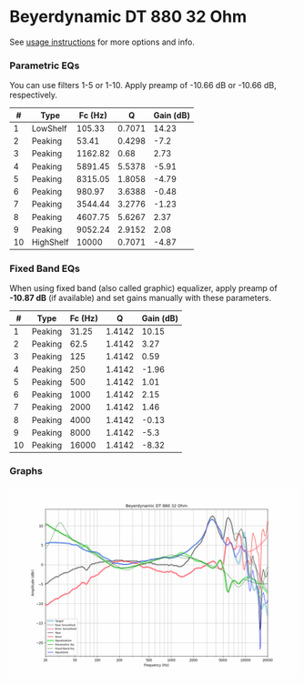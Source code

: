 # Beyerdynamic DT 880 32 Ohm
See [usage instructions](https://github.com/jaakkopasanen/AutoEq#usage) for more options and info.

### Parametric EQs
You can use filters 1-5 or 1-10. Apply preamp of -10.66 dB or -10.66 dB, respectively.

|   # | Type      |   Fc (Hz) |      Q |   Gain (dB) |
|-----|-----------|-----------|--------|-------------|
|   1 | LowShelf  |    105.33 | 0.7071 |       14.23 |
|   2 | Peaking   |     53.41 | 0.4298 |       -7.2  |
|   3 | Peaking   |   1162.82 | 0.68   |        2.73 |
|   4 | Peaking   |   5891.45 | 5.5378 |       -5.91 |
|   5 | Peaking   |   8315.05 | 1.8058 |       -4.79 |
|   6 | Peaking   |    980.97 | 3.6388 |       -0.48 |
|   7 | Peaking   |   3544.44 | 3.2776 |       -1.23 |
|   8 | Peaking   |   4607.75 | 5.6267 |        2.37 |
|   9 | Peaking   |   9052.24 | 2.9152 |        2.08 |
|  10 | HighShelf |  10000    | 0.7071 |       -4.87 |

### Fixed Band EQs
When using fixed band (also called graphic) equalizer, apply preamp of **-10.87 dB** (if available) and set gains manually with these parameters.

|   # | Type    |   Fc (Hz) |      Q |   Gain (dB) |
|-----|---------|-----------|--------|-------------|
|   1 | Peaking |     31.25 | 1.4142 |       10.15 |
|   2 | Peaking |     62.5  | 1.4142 |        3.27 |
|   3 | Peaking |    125    | 1.4142 |        0.59 |
|   4 | Peaking |    250    | 1.4142 |       -1.96 |
|   5 | Peaking |    500    | 1.4142 |        1.01 |
|   6 | Peaking |   1000    | 1.4142 |        2.15 |
|   7 | Peaking |   2000    | 1.4142 |        1.46 |
|   8 | Peaking |   4000    | 1.4142 |       -0.13 |
|   9 | Peaking |   8000    | 1.4142 |       -5.3  |
|  10 | Peaking |  16000    | 1.4142 |       -8.32 |

### Graphs
![](./Beyerdynamic%20DT%20880%2032%20Ohm.png)
